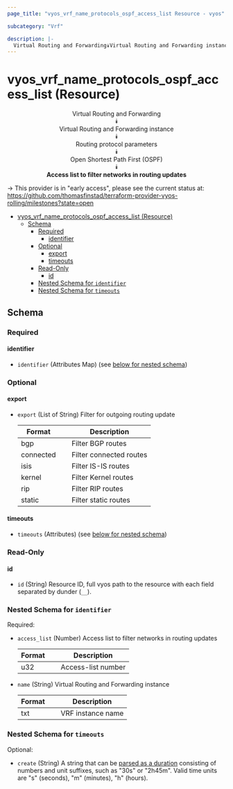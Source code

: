 ```yaml
---
page_title: "vyos_vrf_name_protocols_ospf_access_list Resource - vyos"

subcategory: "Vrf"

description: |-
  Virtual Routing and Forwarding⯯Virtual Routing and Forwarding instance⯯Routing protocol parameters⯯Open Shortest Path First (OSPF)⯯Access list to filter networks in routing updates
---
```


# vyos_vrf_name_protocols_ospf_access_list (Resource)
<center>

Virtual Routing and Forwarding  
⯯  
Virtual Routing and Forwarding instance  
⯯  
Routing protocol parameters  
⯯  
Open Shortest Path First (OSPF)  
⯯  
**Access list to filter networks in routing updates**


</center>

-> This provider is in "early access", please see the current status at: https://github.com/thomasfinstad/terraform-provider-vyos-rolling/milestones?state=open

<!--TOC-->

- [vyos_vrf_name_protocols_ospf_access_list (Resource)](#vyos_vrf_name_protocols_ospf_access_list-resource)
  - [Schema](#schema)
    - [Required](#required)
      - [identifier](#identifier)
    - [Optional](#optional)
      - [export](#export)
      - [timeouts](#timeouts)
    - [Read-Only](#read-only)
      - [id](#id)
    - [Nested Schema for `identifier`](#nested-schema-for-identifier)
    - [Nested Schema for `timeouts`](#nested-schema-for-timeouts)

<!--TOC-->

<!-- schema generated by tfplugindocs -->
## Schema

### Required

#### identifier
- `identifier` (Attributes Map) (see [below for nested schema](#nestedatt--identifier))

### Optional

#### export
- `export` (List of String) Filter for outgoing routing update

    |  Format     &emsp;|  Description              |
    |-------------|---------------------------|
    |  bgp        &emsp;|  Filter BGP routes        |
    |  connected  &emsp;|  Filter connected routes  |
    |  isis       &emsp;|  Filter IS-IS routes      |
    |  kernel     &emsp;|  Filter Kernel routes     |
    |  rip        &emsp;|  Filter RIP routes        |
    |  static     &emsp;|  Filter static routes     |
#### timeouts
- `timeouts` (Attributes) (see [below for nested schema](#nestedatt--timeouts))

### Read-Only

#### id
- `id` (String) Resource ID, full vyos path to the resource with each field separated by dunder (`__`).

<a id="nestedatt--identifier"></a>
### Nested Schema for `identifier`

Required:

- `access_list` (Number) Access list to filter networks in routing updates

    |  Format  &emsp;|  Description         |
    |----------|----------------------|
    |  u32     &emsp;|  Access-list number  |
- `name` (String) Virtual Routing and Forwarding instance

    |  Format  &emsp;|  Description        |
    |----------|---------------------|
    |  txt     &emsp;|  VRF instance name  |


<a id="nestedatt--timeouts"></a>
### Nested Schema for `timeouts`

Optional:

- `create` (String) A string that can be [parsed as a duration](https://pkg.go.dev/time#ParseDuration) consisting of numbers and unit suffixes, such as &#34;30s&#34; or &#34;2h45m&#34;. Valid time units are &#34;s&#34; (seconds), &#34;m&#34; (minutes), &#34;h&#34; (hours).
